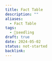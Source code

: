 ```yaml
---
title: Fact Table
description: ""
aliases:
  - Fact Table
tags:
  - 🌱seedling
draft: true
date: 2024-05-02
status: not-started
backlink:
---
```

